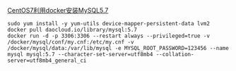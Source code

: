 [CentOS7利用docker安装MySQL5.7](https://www.cnblogs.com/wjw1014/p/12149399.html)
```shell script
sudo yum install -y yum-utils device-mapper-persistent-data lvm2
docker pull daocloud.io/library/mysql:5.7
docker run -d -p 3306:3306 --restart always --privileged=true -v /docker/mysql/conf/my.cnf:/etc/my.cnf -v /docker/mysql/data:/var/lib/mysql -e MYSQL_ROOT_PASSWORD=123456 --name mysql mysql:5.7 --character-set-server=utf8mb4 --collation-server=utf8mb4_general_ci
```